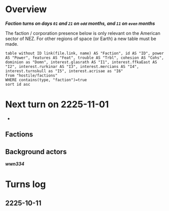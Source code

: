 # Overview
***Faction turns on days `01` and `21` on `odd` months, and `11` on `even` months***

The faction / corporation presence below is only relevant on the American sector of NEZ. For other regions of space (or Earth) a new table must be made.

```dataview
table without ID link(file.link, name) AS "Faction", id AS "ID", power AS "Power", features AS "Feat", trouble AS "Trbl", cohesion AS "Cohs", dominion as "Domn", interest.glasrath AS "I1", interest.ffkaEast AS "I2", interest.rurkinar AS "I3", interest.mercians AS "I4", interest.turnskull as "I5", interest.acrisae as "I6"
from "hostile/factions"
WHERE contains(type, "faction")=true
sort id asc
```

# Next turn on 2225-11-01

- 

## Factions

## Background actors
***wwn334***

# Turns log

## 2225-10-11


